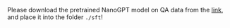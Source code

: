 Please download the pretrained NanoGPT model on QA data from the [link](https://drive.google.com/file/d/1gIZw-HAB-tHtEYCmNugwlIV7R3WsgjjZ/view?usp=sharing), and place it into the folder `./sft`!
